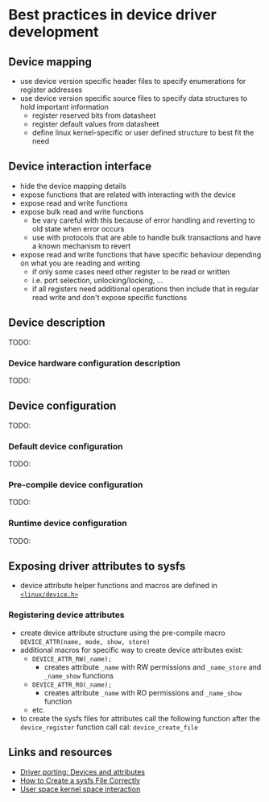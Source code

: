 # Best practices in device driver development

## Device mapping
<!-- TODO: describe how to map the device internals to C code structures -->
- use device version specific header files to specify enumerations for register addresses
- use device version specific source files to specify data structures to hold important information
    - register reserved bits from datasheet
    - register default values from datasheet
    - define linux kernel-specific or user defined structure to best fit the need

## Device interaction interface
<!-- describe how to wrap the device mapping so that the implementation specifics are hidden -->
- hide the device mapping details
- expose functions that are related with interacting with the device
- expose read and write functions
- expose bulk read and write functions
    - be vary careful with this because of error handling  and reverting to old state when error occurs
    - use with protocols that are able to handle bulk transactions and have a known mechanism to revert
- expose read and write functions that have specific behaviour depending on what you are reading and writing
    - if only some cases need other register to be read or written
    - i.e. port selection, unlocking/locking, ...
    - if all registers need additional operations then include that in regular read write and don't expose
    specific functions

## Device description
<!-- describe how to describe how the device is connected -->
TODO:

### Device hardware configuration description
<!-- touch on OF (devicetree) configuration and best practices -->
<!-- mention ACPI -->
TODO:

## Device configuration
<!-- approaches on how to configure the device -->
TODO:

### Default device configuration
TODO:

### Pre-compile device configuration
TODO:

### Runtime device configuration
TODO:

## Exposing driver attributes to sysfs
- device attribute helper functions and macros are defined in
[`<linux/device.h>`](https://github.com/torvalds/linux/blob/master/include/linux/device.h)

### Registering device attributes
- create device attribute structure using the pre-compile macro
`DEVICE_ATTR(name, mode, show, store)`
- additional macros for specific way to create device attributes exist:
    - `DEVICE_ATTR_RW(_name);`
        - creates attribute `_name` with RW permissions and
        `_name_store` and `_name_show` functions
    - `DEVICE_ATTR_RO(_name);`
        - creates attribute `_name` with RO permissions and
        `_name_show` function
    - etc.
- to create the sysfs files for attributes call the following function
after the `device_register` function call cal:
`device_create_file`

## Links and resources
- [Driver porting: Devices and attributes](https://lwn.net/Articles/31220/)
- [How to Create a sysfs File Correctly](https://www.linuxfoundation.org/blog/how-to-create-a-sysfs-file-correctly/)
- [User space kernel space interaction](https://pothos.github.io/papers/linux_userspace_kernel_interaction.pdf)


